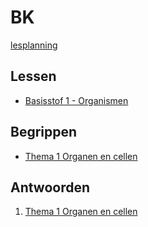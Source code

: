 # BK

[lesplanning](lesplanning.md)


## Lessen

* [Basisstof 1 - Organismen](lessen/t1b1.md)

<!--

## Boek

* [Biologie Voor Jou VMBO B 3a](boek/p001-286_BVJ_8_0_-_MAX_-_3_vmbo-b_A_Leerwerkboek.pdf)
* [Biologie Voor Jou VMBO B 3b](p001-268_BVJ_8_0_-_MAX_-_3_vmbo-b_B_Leerwerkboek.pdf)

-->

## Begrippen

* [Thema 1 Organen en cellen](samenvattingen/598781-01_BVJ_3B_sv1_LR.pdf)

## Antwoorden

1. [Thema 1 Organen en cellen](antwoorden/BVJ_3B_LWB_A_Antwoorden_T1.pdf)
